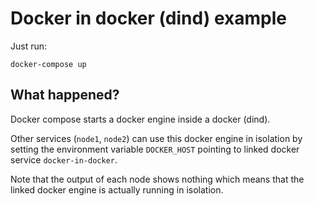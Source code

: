 # Docker in docker (dind) example

Just run:

```
docker-compose up
```

## What happened?

Docker compose starts a docker engine inside a docker (dind).

Other services (`node1`, `node2`) can use this docker engine in isolation
by setting the environment variable `DOCKER_HOST` pointing to linked
docker service `docker-in-docker`.

Note that the output of each node shows nothing which means that the linked
docker engine is actually running in isolation.
